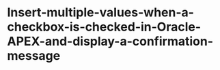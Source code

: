 # Insert-multiple-values-when-a-checkbox-is-checked-in-Oracle-APEX-and-display-a-confirmation-message